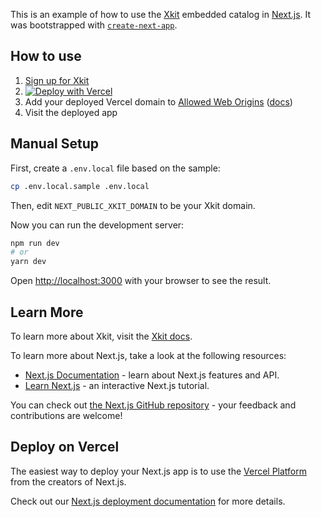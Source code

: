 This is an example of how to use the [Xkit](https://xkit.co) embedded catalog in [Next.js](https://nextjs.org). It was bootstrapped with [`create-next-app`](https://github.com/vercel/next.js/tree/canary/packages/create-next-app).

## How to use

1. [Sign up for Xkit](https://app.xkit.co/sign-up)
2. [![Deploy with Vercel](https://vercel.com/button)](https://vercel.com/new/git/external?repository-url=https%3A%2F%2Fgithub.com%2Fxkit-co%2Fxkit-next&env=NEXT_PUBLIC_XKIT_DOMAIN&envDescription=Domain%20associated%20with%20your%20Xkit%20project&demo-url=https%3A%2F%2Fxkit-next.vercel.app)
3. Add your deployed Vercel domain to [Allowed Web Origins](https://app.xkit.co/settings) ([docs](https://docs.xkit.co/docs/configure-xkit#website-origin))
4. Visit the deployed app

## Manual Setup

First, create a `.env.local` file based on the sample:

```bash
cp .env.local.sample .env.local
```

Then, edit `NEXT_PUBLIC_XKIT_DOMAIN` to be your Xkit domain.

Now you can run the development server:

```bash
npm run dev
# or
yarn dev
```

Open [http://localhost:3000](http://localhost:3000) with your browser to see the result.

## Learn More

To learn more about Xkit, visit the [Xkit docs](https://docs.xkit.co).

To learn more about Next.js, take a look at the following resources:

- [Next.js Documentation](https://nextjs.org/docs) - learn about Next.js features and API.
- [Learn Next.js](https://nextjs.org/learn) - an interactive Next.js tutorial.

You can check out [the Next.js GitHub repository](https://github.com/vercel/next.js/) - your feedback and contributions are welcome!

## Deploy on Vercel

The easiest way to deploy your Next.js app is to use the [Vercel Platform](https://vercel.com/import?utm_medium=default-template&filter=next.js&utm_source=create-next-app&utm_campaign=create-next-app-readme) from the creators of Next.js.

Check out our [Next.js deployment documentation](https://nextjs.org/docs/deployment) for more details.
